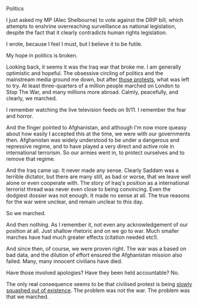 Politics

I just asked my MP (Alec Shelbourne) to vote against the DRIP bill, which attempts to enshrine overreaching surveillance as national legislation, despite the fact that it clearly contradicts human rights legislation.

I wrote, because I feel I must, but I believe it to be futile.

My hope in politics is broken.

Looking back, it seems it was the Iraq war that broke me. I am generally optimistic and hopeful. The obsessive circling of politics and the mainstream media ground me down, but after [those protests][1], what was left to try. At least three-quarters of a million people marched on London to Stop The War, and many millions more abroad. Calmly, peacefully, and clearly, we marched.

I remember watching the live television feeds on 9/11. I remember the fear and horror. 

And the finger pointed to Afghanistan, and although I'm now more queasy about how easily I accepted this at the time, we were with our governments then. Afghanistan was widely understood to be under a dangerous and repressive regime, and to have played a very direct and active role in international terrorism. So our armies went in, to protect ourselves and to remove that regime.

And the Iraq came up. It never made any sense. Clearly Saddam was a terrible dictator, but there are many still, as bad or worse, that we leave well alone or even cooperate with. The story of Iraq's position as a international terrorist thread was never even close to being convincing. Even the dodgiest dossier was not enough. It made no sense at all. The true reasons for the war were unclear, and remain unclear to this day.

So we marched.

And then nothing. As I remember it, not even any acknowledgement of our position at all. Just shallow rhetoric and on we go to war. Much smaller marches have had much greater effects (citation needed etc!).

And since then, of course, we were proven right. The war was a based on bad data, and the dilution of effort ensured the Afghanistan mission also failed. Many, many innocent civilians have died.

Have those involved apologies? Have they been held accountable? No.

The only real consequence seems to be that civilised protest is being [slowly squashed out of existence][2]. The problem was not the war. The problem was that we marched.


[1]: http://en.wikipedia.org/wiki/February_15,_2003_anti-war_protest#United_Kingdom
[2]: http://www.theguardian.com/commentisfree/2012/may/01/right-to-protest-under-attack